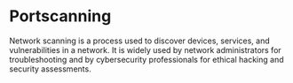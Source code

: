 # Portscanning
Network scanning is a process used to discover devices, services, and vulnerabilities in a network. It is widely used by network administrators for troubleshooting and by cybersecurity professionals for ethical hacking and security assessments.
